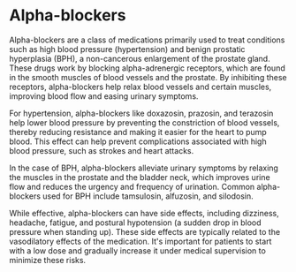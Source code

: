 <!--
source: GPT-4o
sibs: alpha-blockers, beta-blockers
tags: medicines
-->

# Alpha-blockers

Alpha-blockers are a class of medications primarily used to treat conditions such as high blood pressure (hypertension) and benign prostatic hyperplasia (BPH), a non-cancerous enlargement of the prostate gland. These drugs work by blocking alpha-adrenergic receptors, which are found in the smooth muscles of blood vessels and the prostate. By inhibiting these receptors, alpha-blockers help relax blood vessels and certain muscles, improving blood flow and easing urinary symptoms.

For hypertension, alpha-blockers like doxazosin, prazosin, and terazosin help lower blood pressure by preventing the constriction of blood vessels, thereby reducing resistance and making it easier for the heart to pump blood. This effect can help prevent complications associated with high blood pressure, such as strokes and heart attacks.

In the case of BPH, alpha-blockers alleviate urinary symptoms by relaxing the muscles in the prostate and the bladder neck, which improves urine flow and reduces the urgency and frequency of urination. Common alpha-blockers used for BPH include tamsulosin, alfuzosin, and silodosin.

While effective, alpha-blockers can have side effects, including dizziness, headache, fatigue, and postural hypotension (a sudden drop in blood pressure when standing up). These side effects are typically related to the vasodilatory effects of the medication. It's important for patients to start with a low dose and gradually increase it under medical supervision to minimize these risks.
